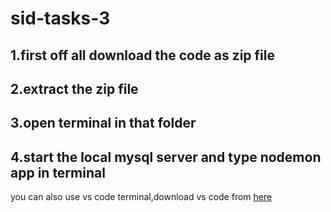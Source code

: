 # sid-tasks-3
## 1.first off all download the code as zip file
## 2.extract the zip file
## 3.open terminal in that folder
## 4.start the local mysql server and type nodemon app in terminal
you  can also use vs code terminal,download vs code from [here](https://code.visualstudio.com/download)

